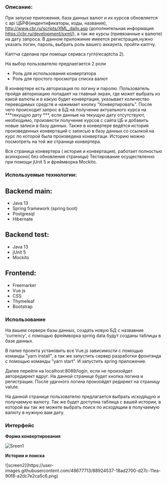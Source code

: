 
<h3>Описание:</h3>

При запуске приложения, база данных валют и их курсов обновляется  с api ЦБРФ(индентификаторы, коды, названия), http://www.cbr.ru/scripts/XML_daily.asp (дополнительная информация https://cbr.ru/development/sxml/), а так же курсы (привязанные к валюте) на дату запроса.
В данном приложиние имеется регистрация,нужно указать логин, пароль, выбрать роль вашего аккаунта, пройти каптчу.

<p>Каптча сделана при помощи серивса гугл(recaptcha 2).</p>

На выбор пользователю предлаегается 2 роли
<ul>
   <li>Роль для использования конвертатора</li>
   <li>Роль для простого просмотра списка валют</li>
</ul>

В конвертере  есть авторизация по логину и паролю. Пользователь пройдя авторизацию попадает на главный экран, где может выбрать из какой валюты и в какую будет конвертация, указывает количество переводимых средств и нажимает кнопку "Конвертировать". После чего происходит запрос в БД на получение актуального курса на ***текущую дату ***, если данные на текущую дату отсутствуют, необходимо, произвести получение курсов с сайта ЦБ и добавить новые записи в базу данных. Также в конвертере ведётся история произведенных конвертаций с записью в базу данных со ссылкой на курс по которой была произведена конвертаци. Историю можно посмотреть на той же странице конвертера.

Вся страница конвертера ( история и конвертация), работает полностью асинхроно( без обновления страницы)
Тестирование осуществленно при помощи jUnit 5 и фреймворка Mockito.

<h3>Используемые технологии:</h3>

<h2>Backend main:</h2>
<ul>
   <li>Java 13</li>
   <li>Spring framework (spring boot)</li>
   <li>Postgresql</li>
   <li>Hibernate</li>
</ul>

<h2>Backend test:</h2>
<ul>
   <li>Java 13</li>
   <li>jUnit 5</li>
   <li>Mockito</li>
</ul>

 <h2>Frontend:</h2>
<ul>
   <li>Freemarker</li>
   <li>Vue js</li>
   <li>CSS</li>
   <li>Thymeleaf</li>
   <li>Bootstrap</li>
</ul>
  
<h3>Использование</h3>

  <p> На вашем сервере базы данных, создать новую БД с назвавние 'currency', с помощью фреймворка spring data будут созданы таблицы в базе данных.</p>
  <p> В папке проекта установить все Vue.js зависимости с помощью команды "yarn install", а так же запустить сервер разработки фронтэнда с помощью команды "yarn start". И запустить spring приложение.</p>
  <p> Далее перейти на localhost:8089/login, если не произойдет авторедирект вдруг. На данной странице будет кнопка логина и регистрации. После удачного логина произойдет редирект на страницу valute.</p>
  <p> На данной странице пользователю предлагается выбрать исходящую и  получаемую валюту. Так же будет доступна таблица c вашей истории, в которой вы так же можете выбрать поиск по исходящим в получаемую валюту в нужную вам дату.</p>

<h3>Интерфейс</h3>

<p><b>Форма конвертирования</b></p>

![Sreen1](https://user-images.githubusercontent.com/48677713/88924546-1a76ea80-d27c-11ea-9d2d-bc38efd08a52.png)


<p><b>Истории и поиска</b></p>
![screen2](https://user-images.githubusercontent.com/48677713/88924537-18ad2700-d27c-11ea-90f8-a2dc7e2ca5c6.png)
